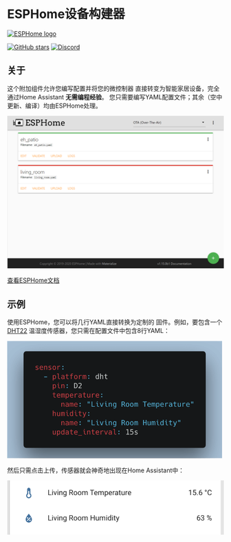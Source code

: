 # ESPHome设备构建器

[![ESPHome logo][logo]][website]

[![GitHub stars][github-stars-shield]][repository]
[![Discord][discord-shield]][discord]

## 关于

这个附加组件允许您编写配置并将您的微控制器
直接转变为智能家居设备，完全通过Home Assistant **无需编程经验**。
您只需要编写YAML配置文件；其余（空中更新、编译）均由ESPHome处理。

<p align="center">
<img title="ESPHome设备构建器截图" src="https://github.com/esphome/home-assistant-addon/raw/main/esphome/images/screenshot.png" width="700px"></img>
</p>

[查看ESPHome文档][website]

## 示例

使用ESPHome，您可以将几行YAML直接转换为定制的
固件。例如，要包含一个[DHT22][dht22]
温湿度传感器，您只需在配置文件中包含8行YAML：

<img title="ESPHome DHT配置示例" src="https://github.com/esphome/home-assistant-addon/raw/main/esphome/images/dht-example.png" width="500px"></img>

然后只需点击上传，传感器就会神奇地出现在Home Assistant中：

<img title="ESPHome Home Assistant发现" src="https://github.com/esphome/home-assistant-addon/raw/main/esphome/images/temperature-humidity.png" width="600px"></img>

[discord]: https://discord.gg/KhAMKrd
[repository]: https://github.com/esphome/esphome
[discord-shield]: https://img.shields.io/discord/429907082951524364.svg
[github-stars-shield]: https://img.shields.io/github/stars/esphome/esphome.svg?style=social&label=Star&maxAge=2592000
[dht22]: https://esphome.io/components/sensor/dht.html
[releases]: https://esphome.io/changelog/index.html
[logo]: https://github.com/esphome/home-assistant-addon/raw/main/esphome/logo.png
[website]: https://esphome.io/